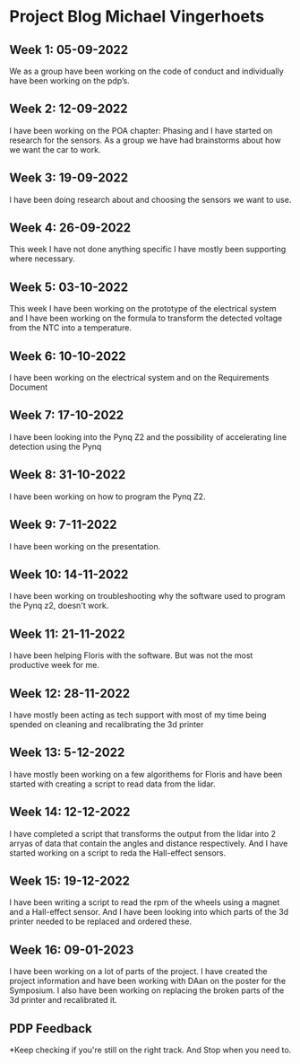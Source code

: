 # Project Blog Michael Vingerhoets
## Week 1: 05-09-2022
We as a group have been working on the code of conduct and individually have been working on the pdp’s.

## Week 2: 12-09-2022
I have been working on the POA chapter: Phasing and I have started on research for the sensors. As a group we have had brainstorms about how we want the car to work.

## Week 3: 19-09-2022
I have been doing research about and choosing the sensors we want to use.

## Week 4: 26-09-2022
This week I have not done anything specific I have mostly been supporting where necessary.

## Week 5: 03-10-2022
This week I have been working on the prototype of the electrical system and I have been working on the formula to transform the detected voltage from the NTC into a temperature.

## Week 6: 10-10-2022
I have been working on the electrical system and on the Requirements Document

## Week 7: 17-10-2022
I have been looking into the Pynq Z2 and the possibility of accelerating line detection using the Pynq

## Week 8: 31-10-2022
I have been working on how to program the Pynq Z2.

## Week 9: 7-11-2022
I have been working on the presentation.

## Week 10: 14-11-2022
I have been working on troubleshooting why the software used to program the Pynq z2, doesn't work.

## Week 11: 21-11-2022
I have been helping Floris with the software. But was not the most productive week for me.

## Week 12: 28-11-2022
I have mostly been acting as tech support with most of my time being spended on cleaning and recalibrating the 3d printer

## Week 13: 5-12-2022
I have mostly been working on a few algorithems for Floris and have been started with creating a script to read data from the lidar.

## Week 14: 12-12-2022
I have completed a script that transforms the output from the lidar into 2 arryas of data that contain the angles and distance respectively. And I have started working on a script to reda the Hall-effect sensors.

## Week 15: 19-12-2022
I have been writing a script to read the rpm of the wheels using a magnet and a Hall-effect sensor. And I have been looking into which parts of the 3d printer needed to be replaced and ordered these.

## Week 16: 09-01-2023
I have been working on a lot of parts of the project. I have created the project information and have been working with DAan on the poster for the Symposium. I also have been working on replacing the broken parts of the 3d printer and recalibrated it.

## PDP Feedback
  *Keep checking if you're still on the right track. And Stop when you need to.

